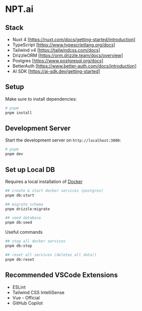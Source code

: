 # NPT.ai

## Stack

- Nuxt 4 [https://nuxt.com/docs/getting-started/introduction]
- TypeScript [https://www.typescriptlang.org/docs]
- Tailwind v4 [https://tailwindcss.com/docs]
- DrizzleORM [https://orm.drizzle.team/docs/overview]
- Postgres [https://www.postgresql.org/docs]
- BetterAuth [https://www.better-auth.com/docs/introduction]
- AI SDK [https://ai-sdk.dev/getting-started]

## Setup

Make sure to install dependencies:

```bash
# pnpm
pnpm install
```

## Development Server

Start the development server on `http://localhost:3000`:

```bash
# pnpm
pnpm dev
```

## Set up Local DB

Requires a local installation of [Docker](https://www.docker.com/products/docker-desktop/)

```bash
## create & start docker services (postgres)
pnpm db:start

## migrate schema
pnpm drizzle:migrate

## seed database
pnpm db:seed
```

Useful commands

```bash
## stop all docker services
pnpm db:stop

## reset all services (deletes all data!)
pnpm db:reset
```

## Recommended VSCode Extensions

- ESLint
- Tailwind CSS IntelliSense
- Vue - Official
- GitHub Copilot
